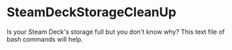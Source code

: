 # SteamDeckStorageCleanUp
Is your Steam Deck's storage full but you don't know why? This text file of bash commands will help.
